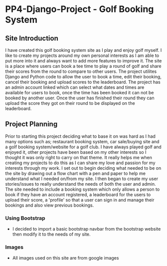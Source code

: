 # PP4-Django-Project - Golf Booking System

## Site Introduction
I have created this golf booking system site as I play and enjoy golf myself. I like to create my projects around my own personal interests as I am able to put more into it and always want to add more features to improve it. The site is a place where users can book a tee time to play a round of golf and share their scores from the round to compare to other users. The project utilites Django and Python code to allow the user to book a time, edit their booking, cancel their booking and upload scores to the leaderboard. The project has an admin account linked which can select what dates and times are available for users to book, once the time has been booked it can not be booked by another user. Once the user has finished their round they can upload the score they got on their round to be displayed on the leaderboard. 

## Project Planning
Prior to starting this project deciding what to base it on was hard as I had many options such as; restaurant booking system, car sale/buying site and a golf booking system/website for a golf club. I have always played golf and enjoyed it, other projects have been based on my other interests so I thought it was only right to carry on that theme. It really helps me when creating my projects to do this as I can share my love and passion for my interests through my work. I set out to begin deciding what needed to be on the site by drawing out a flow chart with a pen and paper to help me understand what I needed on/from my site. I then began to create my user stories/issues to really understand the needs of both the user and admin. The site needed to include a booking system which only allows a person to book if they have an account registered, a leaderboard for the users to upload their score, a 'profile' so that a user can sign in and manage their bookings and also view previous bookings. 



### Using Bootstrap
- I decided to import a basic bootstrap navbar from the bootstrap website then modify it to the needs of my site.


### Images
- All images used on this site are from google images
